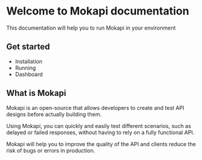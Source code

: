 # Welcome to Mokapi documentation

This documentation will help you to run Mokapi in your
environment

## Get started

- Installation
- Running
- Dashboard

## What is Mokapi

Mokapi is an open-source that allows developers to create 
and test API designs before actually building them. 

Using Mokapi, you can quickly and easily test different 
scenarios, such as delayed or failed responses, without 
having to rely on a fully functional API.

Mokapi will help you to improve the quality of the API and
clients reduce the risk of bugs or errors in production.

